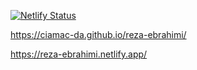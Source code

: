 [![Netlify Status](https://api.netlify.com/api/v1/badges/89785aca-9484-423b-a398-2ebf51e8eef6/deploy-status)](https://app.netlify.com/sites/reza-ebrahimi/deploys)

https://ciamac-da.github.io/reza-ebrahimi/

https://reza-ebrahimi.netlify.app/